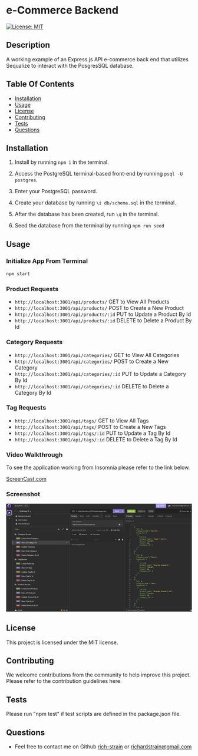 # e-Commerce Backend

[![License: MIT](https://img.shields.io/badge/License-MIT-yellow.svg)](https://opensource.org/licenses/MIT)

## Description

A working example of an Express.js API e-commerce back end that utilizes Sequalize to interact with the PosgresSQL database.

## Table Of Contents

- [Installation](#installation)
- [Usage](#usage)
- [License](#license)
- [Contributing](#contributing)
- [Tests](#tests)
- [Questions](#questions)

## Installation

1. Install by running `npm i` in the terminal.

2. Access the PostgreSQL terminal-based front-end by running `psql -U postgres`.

3. Enter your PostgreSQL password.

4. Create your database by running `\i db/schema.sql` in the terminal.

5. After the database has been created, run `\q` in the terminal.

6. Seed the database from the terminal by running `npm run seed`

## Usage

### Initialize App From Terminal

```sh
npm start
```

### Product Requests

- `http://localhost:3001/api/products/` GET to View All Products
- `http://localhost:3001/api/products/` POST to Create a New Product
- `http://localhost:3001/api/products/:id` PUT to Update a Product By Id
- `http://localhost:3001/api/products/:id` DELETE to Delete a Product By Id

### Category Requests

- `http://localhost:3001/api/categories/` GET to View All Categories
- `http://localhost:3001/api/categories/` POST to Create a New Category
- `http://localhost:3001/api/categories/:id` PUT to Update a Category By Id
- `http://localhost:3001/api/categories/:id` DELETE to Delete a Category By Id

### Tag Requests

- `http://localhost:3001/api/tags/` GET to View All Tags
- `http://localhost:3001/api/tags/` POST to Create a New Tags
- `http://localhost:3001/api/tags/:id` PUT to Update a Tag By Id
- `http://localhost:3001/api/tags/:id` DELETE to Delete a Tag By Id

### Video Walkthrough

To see the application working from Insomnia please refer to the link below.

[ScreenCast.com](https://www.screencast.com/t/vuMCkTuNSo)

### Screenshot

![Application Screenshot](assets/images/screenshot.png)

## License

This project is licensed under the MIT license.

## Contributing

We welcome contributions from the community to help improve this project. Please refer to the contribution guidelines here.

## Tests

Please run "npm test" if test scripts are defined in the package.json file.

## Questions

- Feel free to contact me on Github [rich-strain](https://github.com/rich-strain) or [richardstrain@gmail.com](mailto:richardstrain@gmail.com)
